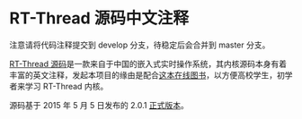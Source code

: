 # RT-Thread 源码中文注释

注意请将代码注释提交到 develop 分支，待稳定后会合并到 master 分支。

[RT-Thread 源码](https://github.com/RT-Thread/rt-thread)是一款来自于中国的嵌入式实时操作系统，其内核源码本身有着丰富的英文注释，发起本项目的缘由是配合[这本在线图书](https://github.com/hduffddybz/RT_Kernel)，以方便高校学生，初学者来学习 RT-Thread 内核。

源码基于 2015 年 5 月 5 日发布的 2.0.1 [正式版本](https://github.com/RT-Thread/rt-thread/archive/v2.0.1.zip)。
